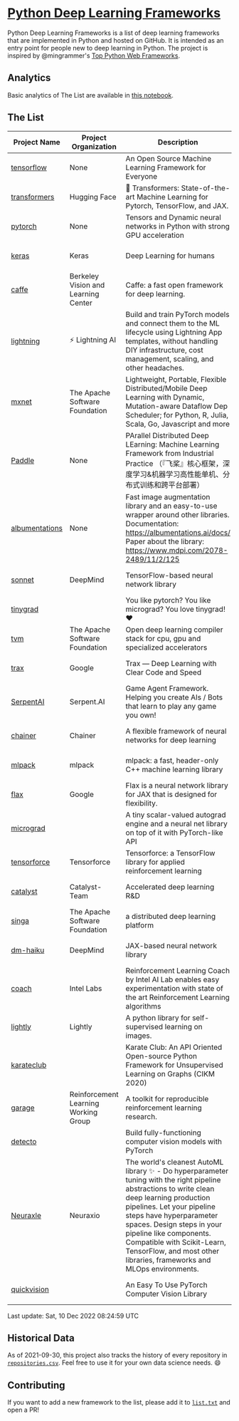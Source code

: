 # [Python Deep Learning Frameworks](https://www.github.com/shimst3r/python-deep-learning-frameworks)

Python Deep Learning Frameworks is a list of deep learning frameworks that are implemented in Python and hosted on GitHub. It is intended as an entry point for people new to deep learning in Python. The project is inspired by @mingrammer's [Top Python Web Frameworks](https://github.com/mingrammer/python-web-framework-stars).

## Analytics

Basic analytics of The List are available in [this notebook](./notebooks/development_over_time.ipynb).

## The List

| Project Name | Project Organization | Description | Stars | Forks | Open Issues | Last Commit |
| ------------ | -------------------- | ----------- | ----: | ----: | ----------: | ----------- |
| [tensorflow](https://tensorflow.org) | None | An Open Source Machine Learning Framework for Everyone | 169588 | 87536 | 2369 | 0 day(s) ago |
| [transformers](https://huggingface.co/transformers) | Hugging Face | 🤗 Transformers: State-of-the-art Machine Learning for Pytorch, TensorFlow, and JAX. | 75806 | 17170 | 584 | 0 day(s) ago |
| [pytorch](https://pytorch.org) | None | Tensors and Dynamic neural networks in Python with strong GPU acceleration | 60867 | 16958 | 10762 | 0 day(s) ago |
| [keras](http://keras.io/) | Keras | Deep Learning for humans | 56796 | 19227 | 347 | 0 day(s) ago |
| [caffe](http://caffe.berkeleyvision.org/) | Berkeley Vision and Learning Center | Caffe: a fast open framework for deep learning. | 33015 | 18978 | 1181 | 1 day(s) ago |
| [lightning](https://lightning.ai) | ⚡️ Lightning AI  | Build and train PyTorch models and connect them to the ML lifecycle using Lightning App templates, without handling DIY infrastructure, cost management, scaling, and other headaches. | 20894 | 2665 | 640 | 0 day(s) ago |
| [mxnet](https://mxnet.apache.org) | The Apache Software Foundation | Lightweight, Portable, Flexible Distributed/Mobile Deep Learning with Dynamic, Mutation-aware Dataflow Dep Scheduler; for Python, R, Julia, Scala, Go, Javascript and more | 20181 | 6878 | 1985 | 0 day(s) ago |
| [Paddle](http://www.paddlepaddle.org/) | None | PArallel Distributed Deep LEarning: Machine Learning Framework from Industrial Practice （『飞桨』核心框架，深度学习&机器学习高性能单机、分布式训练和跨平台部署） | 19284 | 4823 | 3090 | 0 day(s) ago |
| [albumentations](https://albumentations.ai) | None | Fast image augmentation library and an easy-to-use wrapper around other libraries. Documentation:  https://albumentations.ai/docs/ Paper about the library: https://www.mdpi.com/2078-2489/11/2/125 | 11288 | 1443 | 327 | 0 day(s) ago |
| [sonnet](https://sonnet.dev/) | DeepMind | TensorFlow-based neural network library | 9459 | 1343 | 33 | 0 day(s) ago |
| [tinygrad](https://github.com/geohot/tinygrad) |  | You like pytorch? You like micrograd? You love tinygrad! ❤️  | 9419 | 838 | 20 | 0 day(s) ago |
| [tvm](https://tvm.apache.org/) | The Apache Software Foundation | Open deep learning compiler stack for cpu, gpu and specialized accelerators | 8852 | 2824 | 557 | 0 day(s) ago |
| [trax](https://github.com/google/trax) | Google | Trax — Deep Learning with Clear Code and Speed | 7206 | 751 | 103 | 0 day(s) ago |
| [SerpentAI](http://serpent.ai) | Serpent.AI | Game Agent Framework. Helping you create AIs / Bots that learn to play any game you own! | 6382 | 757 | 2 | 1 day(s) ago |
| [chainer](https://chainer.org) | Chainer | A flexible framework of neural networks for deep learning | 5749 | 1393 | 12 | 2 day(s) ago |
| [mlpack](https://www.mlpack.org/) | mlpack | mlpack: a fast, header-only C++ machine learning library | 4160 | 1450 | 45 | 2 day(s) ago |
| [flax](https://flax.readthedocs.io) | Google | Flax is a neural network library for JAX that is designed for flexibility. | 3792 | 438 | 138 | 0 day(s) ago |
| [micrograd](https://github.com/karpathy/micrograd) |  | A tiny scalar-valued autograd engine and a neural net library on top of it with PyTorch-like API | 3374 | 305 | 13 | 0 day(s) ago |
| [tensorforce](https://github.com/tensorforce/tensorforce) | Tensorforce | Tensorforce: a TensorFlow library for applied reinforcement learning | 3195 | 538 | 32 | 1 day(s) ago |
| [catalyst](https://catalyst-team.com) | Catalyst-Team | Accelerated deep learning R&D | 3042 | 376 | 8 | 3 day(s) ago |
| [singa](https://github.com/apache/singa) | The Apache Software Foundation | a distributed deep learning platform | 2708 | 879 | 41 | 2 day(s) ago |
| [dm-haiku](https://dm-haiku.readthedocs.io) | DeepMind | JAX-based neural network library | 2272 | 191 | 93 | 1 day(s) ago |
| [coach](https://intellabs.github.io/coach/) | Intel Labs | Reinforcement Learning Coach by Intel AI Lab enables easy experimentation with state of the art Reinforcement Learning algorithms | 2220 | 445 | 90 | 2 day(s) ago |
| [lightly](https://github.com/lightly-ai/lightly) | Lightly | A python library for self-supervised learning on images. | 1959 | 159 | 73 | 0 day(s) ago |
| [karateclub](https://karateclub.readthedocs.io) |  | Karate Club: An API Oriented Open-source Python Framework for Unsupervised Learning on Graphs (CIKM 2020) | 1779 | 226 | 1 | 3 day(s) ago |
| [garage](https://github.com/rlworkgroup/garage) | Reinforcement Learning Working Group | A toolkit for reproducible reinforcement learning research. | 1569 | 277 | 230 | 1 day(s) ago |
| [detecto](https://detecto.readthedocs.io/) |  | Build fully-functioning computer vision models with PyTorch | 572 | 100 | 38 | 2 day(s) ago |
| [Neuraxle](https://www.neuraxle.org/) | Neuraxio | The world's cleanest AutoML library ✨ - Do hyperparameter tuning with the right pipeline abstractions to write clean deep learning production pipelines. Let your pipeline steps have hyperparameter spaces. Design steps in your pipeline like components. Compatible with Scikit-Learn, TensorFlow, and most other libraries, frameworks and MLOps environments. | 552 | 54 | 56 | 5 day(s) ago |
| [quickvision](https://github.com/oke-aditya/quickvision) |  | An Easy To Use PyTorch Computer Vision Library | 50 | 5 | 19 | 32 day(s) ago |

Last update: Sat, 10 Dec 2022 08:24:59 UTC

## Historical Data

As of 2021-09-30, this project also tracks the history of every repository in [`repositories.csv`](./repositories.csv). Feel free to use it for your own data science needs. :smile:

## Contributing

If you want to add a new framework to the list, please add it to [`list.txt`](./python-deep-learning-frameworks/list.txt) and open a PR!